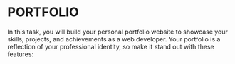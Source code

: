 # PORTFOLIO
In this task, you will build your personal portfolio website to showcase your skills, projects, and achievements as a web developer. Your portfolio is a reflection of your professional identity, so make it stand out with these features:
